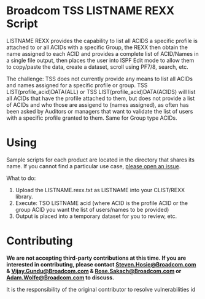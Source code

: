 # Broadcom TSS LISTNAME REXX Script
LISTNAME REXX provides the capability to list all ACIDS a specific profile is attached to or all ACIDs with a specific Group, the REXX then obtain the name assigned to each ACID and provides a complete list of ACID/Names in a single file output, then places the user into ISPF Edit mode to allow them to copy/paste the data, create a dataset, scroll using PF7/8, search, etc. 

The challenge:  TSS does not currently provide any means to list all ACIDs and names assigned for a specific profile or group.  TSS LIST(profile_acid)DATA(ALL) or TSS LIST(profile_acid)DATA(ACIDS) will list all ACIDs that have the profile attached to them, but does not provide a list of ACIDs and who those are assigend to (names assigned), as often has been asked by Auditors or managers that want to validate the list of users with a specific profile granted to them.  Same for Group type ACIDs.   

# Using
Sample scripts for each product are located in the directory that shares its name. If you cannot find a particular use case, [please open an issue](https://github.com/BroadcomMFD/broadcom-product-scripts/issues/new).

What to do:   
1.	Upload the LISTNAME.rexx.txt as LISTNAME into your CLIST/REXX library.
2.	Execute:  TSO LISTNAME acid  (where ACID is the profile ACID or the group ACID you want the list of users/names to be provided)          
3.	Output is placed into a temporary dataset for you to review, etc.   
 
  	
# Contributing
**We are not accepting third-party contributions at this time. If you are interested in contributing, please contact Steven.Hosie@Broadcom.com & Vijay.Gundu@Broadcom.com & Rose.Sakach@Broadcom.com or Adam.Wolfe@Broadcom.com to discuss.**

It is the responsibility of the original contributor to resolve vulnerabilities id
